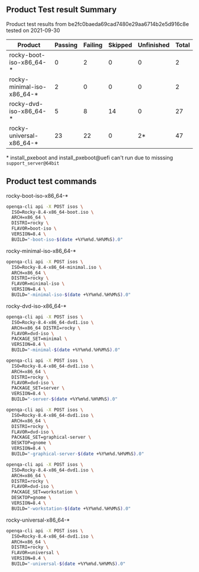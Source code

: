 Product Test result Summary
---

Product test results from be2fc0baeda69cad7480e29aa6714b2e5d916c8e tested on 2021-09-30

| Product                           | Passing | Failing | Skipped | Unfinished | Total |
|-----------------------------------|---------|---------|---------|------------|-------|
| rocky-boot-iso-x86_64-*           | 0       | 2       | 0       | 0          | 2     |
| rocky-minimal-iso-x86_64-*        | 2       | 0       | 0       | 0          | 2     |
| rocky-dvd-iso-x86_64-*            | 5       | 8       | 14      | 0          | 27    |
| rocky-universal-x86_64-*          | 23      | 22      | 0       | 2*         | 47    |

\* install_pxeboot and install_pxeboot@uefi can't run due to misssing `support_server@64bit`

Product test commands
---

rocky-boot-iso-x86_64-*
```sh
openqa-cli api -X POST isos \
  ISO=Rocky-8.4-x86_64-boot.iso \
  ARCH=x86_64 \
  DISTRI=rocky \
  FLAVOR=boot-iso \
  VERSION=8.4 \
  BUILD="-boot-iso-$(date +%Y%m%d.%H%M%S).0"
```

rocky-minimal-iso-x86_64-*
```sh
openqa-cli api -X POST isos \
  ISO=Rocky-8.4-x86_64-minimal.iso \
  ARCH=x86_64 \
  DISTRI=rocky \
  FLAVOR=minimal-iso \
  VERSION=8.4 \
  BUILD="-minimal-iso-$(date +%Y%m%d.%H%M%S).0"
```

rocky-dvd-iso-x86_64-*
```sh
openqa-cli api -X POST isos \
  ISO=Rocky-8.4-x86_64-dvd1.iso \
  ARCH=x86_64 DISTRI=rocky \
  FLAVOR=dvd-iso \
  PACKAGE_SET=minimal \
  VERSION=8.4 \
  BUILD="-minimal-$(date +%Y%m%d.%H%M%S).0"

openqa-cli api -X POST isos \
  ISO=Rocky-8.4-x86_64-dvd1.iso \
  ARCH=x86_64 \
  DISTRI=rocky \
  FLAVOR=dvd-iso \
  PACKAGE_SET=server \
  VERSION=8.4 \
  BUILD="-server-$(date +%Y%m%d.%H%M%S).0"

openqa-cli api -X POST isos \
  ISO=Rocky-8.4-x86_64-dvd1.iso \
  ARCH=x86_64 \
  DISTRI=rocky \
  FLAVOR=dvd-iso \
  PACKAGE_SET=graphical-server \
  DESKTOP=gnome \
  VERSION=8.4 \
  BUILD="-graphical-server-$(date +%Y%m%d.%H%M%S).0"

openqa-cli api -X POST isos \
  ISO=Rocky-8.4-x86_64-dvd1.iso \
  ARCH=x86_64 \
  DISTRI=rocky \
  FLAVOR=dvd-iso \
  PACKAGE_SET=workstation \
  DESKTOP=gnome \
  VERSION=8.4 \
  BUILD="-workstation-$(date +%Y%m%d.%H%M%S).0"
```

rocky-universal-x86_64-*
```sh
openqa-cli api -X POST isos \
  ISO=Rocky-8.4-x86_64-dvd1.iso \
  ARCH=x86_64 \
  DISTRI=rocky \
  FLAVOR=universal \
  VERSION=8.4 \
  BUILD="-universal-$(date +%Y%m%d.%H%M%S).0"
```

